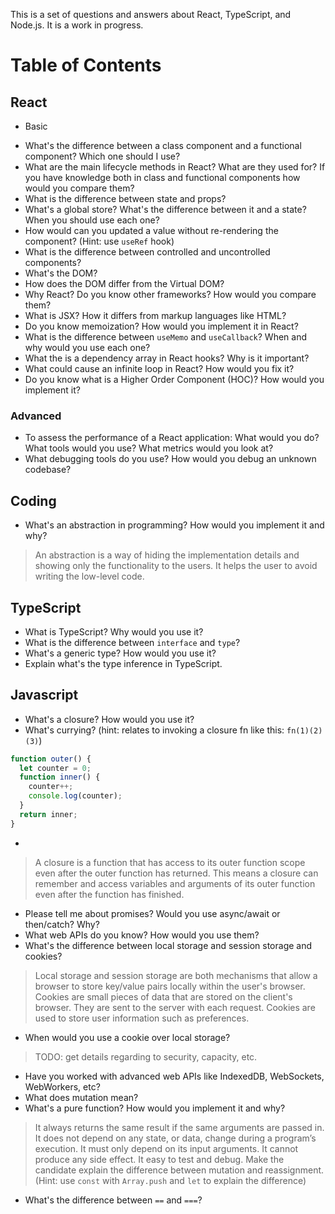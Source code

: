 This is a set of questions and answers about React, TypeScript, and Node.js. It is a work in progress.

# Table of Contents
## React
* Basic
- What's the difference between a class component and a functional component? Which one should I use?
- What are the main lifecycle methods in React? What are they used for? If you have knowledge both in class and functional components how would you compare them?
- What is the difference between state and props?
- What's a global store? What's the difference between it and a state? When you should use each one?
- How would can you updated a value without re-rendering the component? (Hint: use `useRef` hook)
- What is the difference between controlled and uncontrolled components?
- What's the DOM?
- How does the DOM differ from the Virtual DOM?
- Why React? Do you know other frameworks? How would you compare them?
- What is JSX? How it differs from markup languages like HTML?
- Do you know memoization? How would you implement it in React?
- What is the difference between `useMemo` and `useCallback`? When and why would you use each one?
- What the is a dependency array in React hooks? Why is it important?
- What could cause an infinite loop in React? How would you fix it?
- Do you know what is a Higher Order Component (HOC)? How would you implement it?


### Advanced
- To assess the performance of a React application: What would you do? What tools would you use? What metrics would you look at?
- What debugging tools do you use? How would you debug an unknown codebase?

## Coding
- What's an abstraction in programming? How would you implement it and why?
> An abstraction is a way of hiding the implementation details and showing only the functionality to the users. It helps the user to avoid writing the low-level code.


## TypeScript
- What is TypeScript? Why would you use it?
- What is the difference between `interface` and `type`?
- What's a generic type? How would you use it?
- Explain what's the type inference in TypeScript.

## Javascript
- What's a closure? How would you use it?
- What's currying? (hint: relates to invoking a closure fn like this: `fn(1)(2)(3)`)
```javascript
function outer() {
  let counter = 0;
  function inner() {
    counter++;
    console.log(counter);
  }
  return inner;
}
```
- 
> A closure is a function that has access to its outer function scope even after the outer function has returned. This means a closure can remember and access variables and arguments of its outer function even after the function has finished.
- Please tell me about promises? Would you use async/await or then/catch? Why?
- What web APIs do you know? How would you use them?
- What's the difference between local storage and session storage and cookies?
> Local storage and session storage are both mechanisms that allow a browser to store key/value pairs locally within the user's browser. Cookies are small pieces of data that are stored on the client's browser. They are sent to the server with each request. Cookies are used to store user information such as preferences.
- When would you use a cookie over local storage?
> TODO: get details regarding to security, capacity, etc.
- Have you worked with advanced web APIs like IndexedDB, WebSockets, WebWorkers, etc?
- What does mutation mean? 
- What's a pure function? How would you implement it and why?
> It always returns the same result if the same arguments are passed in. It does not depend on any state, or data, change during a program’s execution. It must only depend on its input arguments. It cannot produce any side effect. It easy to test and debug.
> Make the candidate explain the difference between mutation and reassignment. (Hint: use `const` with `Array.push` and `let` to explain the difference)
- What's the difference between `==` and `===`?
